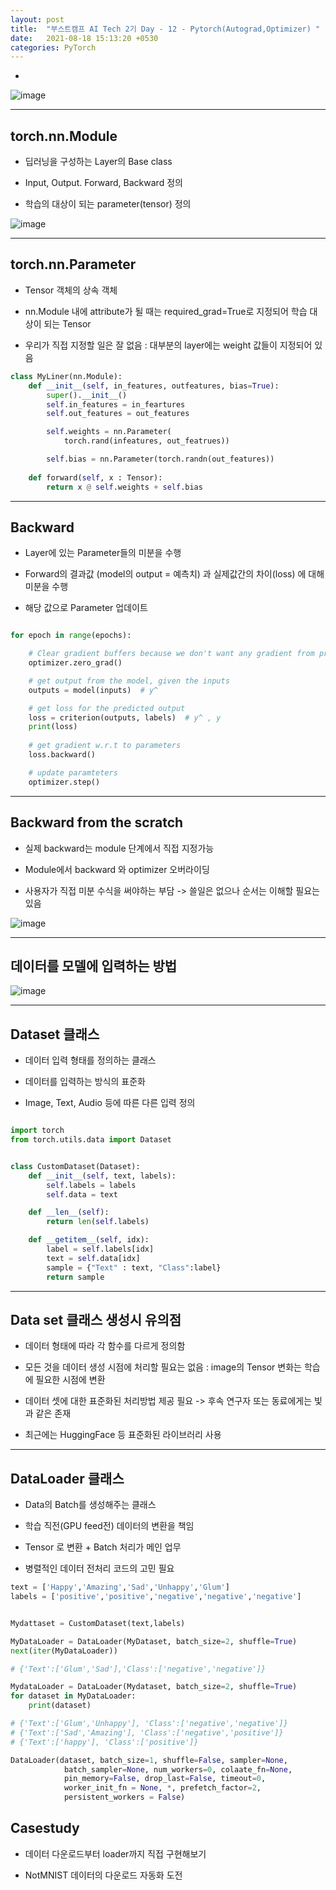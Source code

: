 ```yaml
---
layout: post
title:  "부스트캠프 AI Tech 2기 Day - 12 - Pytorch(Autograd,Optimizer) "
date:   2021-08-18 15:13:20 +0530
categories: PyTorch
---
```



-


![image](https://user-images.githubusercontent.com/61610411/129822452-ebbb18ba-f945-47ad-b774-0aa693ec3a3a.png)



---
## torch.nn.Module

- 딥러닝을 구성하는 Layer의 Base class

- Input, Output. Forward, Backward 정의

- 학습의 대상이 되는 parameter(tensor) 정의


![image](https://user-images.githubusercontent.com/61610411/129822759-92034cab-d876-47c4-8283-93229d83a40e.png)


---


## torch.nn.Parameter

- Tensor 객체의 상속 객체

- nn.Module 내에 attribute가 될 때는 required_grad=True로 지정되어 학습 대상이 되는 Tensor

- 우리가 직접 지정할 일은 잘 없음
    : 대부분의 layer에는 weight 값들이 지정되어 있음


```py
class MyLiner(nn.Module):
    def __init__(self, in_features, outfeatures, bias=True):
        super().__init__()
        self.in_features = in_feartures
        self.out_features = out_features

        self.weights = nn.Parameter(
            torch.rand(infeatures, out_featrues))

        self.bias = nn.Parameter(torch.randn(out_features))
        
    def forward(self, x : Tensor):
        return x @ self.weights + self.bias
```


---
## Backward

- Layer에 있는 Parameter들의 미분을 수행

- Forward의 결과값 (model의 output = 예측치) 과 실제값간의 차이(loss) 에 대해 미분을 수행

- 해당 값으로 Parameter 업데이트

```py

for epoch in range(epochs):

    # Clear gradient buffers because we don't want any gradient from previous epoch to carry forward
    optimizer.zero_grad()

    # get output from the model, given the inputs
    outputs = model(inputs)  # y^

    # get loss for the predicted output
    loss = criterion(outputs, labels)  # y^ , y
    print(loss)
    
    # get gradient w.r.t to parameters
    loss.backward()

    # update paramteters
    optimizer.step()
```


---
## Backward from the scratch

- 실제 backward는 module 단계에서 직접 지정가능

- Module에서 backward 와 optimizer 오버라이딩

- 사용자가 직접 미분 수식을 써야하는 부담
    -> 쓸일은 없으나 순서는 이해할 필요는 있음


![image](https://user-images.githubusercontent.com/61610411/129824911-3c49ed64-aee2-45a9-b06f-b1cfe52cd1ad.png)



---
## 데이터를 모델에 입력하는 방법

![image](https://user-images.githubusercontent.com/61610411/129832680-d3587b9f-1795-442d-910d-bfe0f47b98f3.png)


---
## Dataset 클래스

-  데이터 입력 형태를 정의하는 클래스

- 데이터를 입력하는 방식의 표준화

- Image, Text, Audio 등에 따른 다른 입력 정의


```py

import torch
from torch.utils.data import Dataset


class CustomDataset(Dataset):
    def __init__(self, text, labels):
        self.labels = labels
        self.data = text

    def __len__(self):
        return len(self.labels)

    def __getitem__(self, idx):
        label = self.labels[idx]
        text = self.data[idx]
        sample = {"Text" : text, "Class":label}
        return sample

```


---
## Data set 클래스 생성시 유의점

- 데이터 형태에 따라 각 함수를 다르게 정의함

- 모든 것을 데이터 생성 시점에 처리할 필요는 없음
    :  image의 Tensor 변화는 학습에 필요한 시점에 변환

- 데이터 셋에 대한 표준화된 처리방법 제공 필요
    -> 후속 연구자 또는 동료에게는 빛과 같은 존재

- 최근에는 HuggingFace 등 표준화된 라이브러리 사용


---
## DataLoader 클래스

- Data의 Batch를 생성해주는 클래스

- 학습 직전(GPU feed전) 데이터의 변환을 책임

- Tensor 로 변환 + Batch 처리가 메인 업무

- 병렬적인 데이터 전처리 코드의 고민 필요

```py
text = ['Happy','Amazing','Sad','Unhappy','Glum']
labels = ['positive','positive','negative','negative','negative']


Mydattaset = CustomDataset(text,labels)

MyDataLoader = DataLoader(MyDataset, batch_size=2, shuffle=True)
next(iter(MyDataLoader))

# {'Text':['Glum','Sad'],'Class':['negative','negative']}

MydataLoader = DataLoader(Mydataset, batch_size=2, shuffle=True)
for dataset in MyDataLoader:
    print(dataset)

# {'Text':['Glum','Unhappy'], 'Class':['negative','negative']}
# {'Text':['Sad','Amazing'], 'Class':['negative','positive']}
# {'Text':['happy'], 'Class':['positive']}
```

```py
DataLoader(dataset, batch_size=1, shuffle=False, sampler=None,
            batch_sampler=None, num_workers=0, colaate_fn=None,
            pin_memory=False, drop_last=False, timeout=0,
            worker_init_fn = None, *, prefetch_factor=2,
            persistent_workers = False)
```

## Casestudy

- 데이터 다운로드부터 loader까지 직접 구현해보기

- NotMNIST 데이터의 다운로드 자동화 도전
